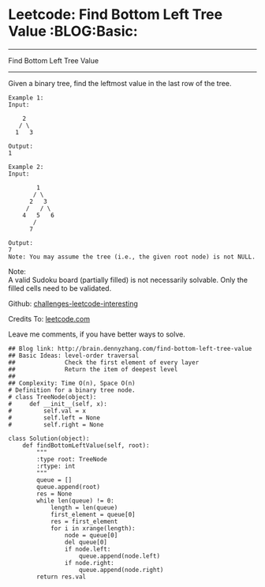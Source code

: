 # Leetcode: Find Bottom Left Tree Value     :BLOG:Basic:


---

Find Bottom Left Tree Value  

---

Given a binary tree, find the leftmost value in the last row of the tree.  

    Example 1:
    Input:
    
        2
       / \
      1   3
    
    Output:
    1

    Example 2:
    Input:
    
            1
           / \
          2   3
         /   / \
        4   5   6
           /
          7
    
    Output:
    7
    Note: You may assume the tree (i.e., the given root node) is not NULL.

Note:  
A valid Sudoku board (partially filled) is not necessarily solvable. Only the filled cells need to be validated.  

Github: [challenges-leetcode-interesting](https://github.com/DennyZhang/challenges-leetcode-interesting/tree/master/find-bottom-left-tree-value)  

Credits To: [leetcode.com](https://leetcode.com/problems/find-bottom-left-tree-value/description/)  

Leave me comments, if you have better ways to solve.  

    ## Blog link: http://brain.dennyzhang.com/find-bottom-left-tree-value
    ## Basic Ideas: level-order traversal
    ##              Check the first element of every layer
    ##              Return the item of deepest level
    ##
    ## Complexity: Time O(n), Space O(n)
    # Definition for a binary tree node.
    # class TreeNode(object):
    #     def __init__(self, x):
    #         self.val = x
    #         self.left = None
    #         self.right = None
    
    class Solution(object):
        def findBottomLeftValue(self, root):
            """
            :type root: TreeNode
            :rtype: int
            """
            queue = []
            queue.append(root)
            res = None
            while len(queue) != 0:
                length = len(queue)
                first_element = queue[0]
                res = first_element
                for i in xrange(length):
                    node = queue[0]
                    del queue[0]
                    if node.left:
                        queue.append(node.left)
                    if node.right:
                        queue.append(node.right)
            return res.val